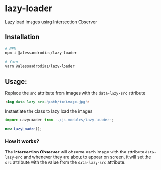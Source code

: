 # lazy-loader
Lazy load images using Intersection Observer.

## Installation

```bash
# NPM
npm i @alessandrodias/lazy-loader

# Yarn
yarn @alessandrodias/lazy-loader
```

## Usage:

Replace the `src` attribute from images with the `data-lazy-src` attribute
```html
<img data-lazy-src="path/to/image.jpg">
```

Instantiate the class to lazy load the images
```javascript
import LazyLoader from './js-modules/lazy-loader';

new LazyLoader();
```

### How it works?

The **Intersection Observer** will observe each image with the attribute `data-lazy-src` and whenever they are about to appear on screen, it will set the `src` attribute with the value from the `data-lazy-src` attribute.
